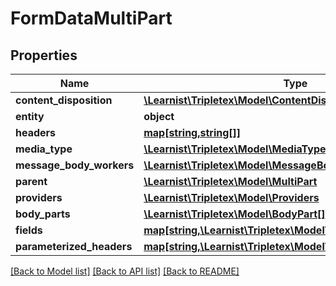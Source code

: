 # FormDataMultiPart

## Properties
Name | Type | Description | Notes
------------ | ------------- | ------------- | -------------
**content_disposition** | [**\Learnist\Tripletex\Model\ContentDisposition**](ContentDisposition.md) |  | [optional] 
**entity** | **object** |  | [optional] 
**headers** | [**map[string,string[]]**](array.md) |  | [optional] 
**media_type** | [**\Learnist\Tripletex\Model\MediaType**](MediaType.md) |  | [optional] 
**message_body_workers** | [**\Learnist\Tripletex\Model\MessageBodyWorkers**](MessageBodyWorkers.md) |  | [optional] 
**parent** | [**\Learnist\Tripletex\Model\MultiPart**](MultiPart.md) |  | [optional] 
**providers** | [**\Learnist\Tripletex\Model\Providers**](Providers.md) |  | [optional] 
**body_parts** | [**\Learnist\Tripletex\Model\BodyPart[]**](BodyPart.md) |  | [optional] 
**fields** | [**map[string,\Learnist\Tripletex\Model\FormDataBodyPart[]]**](array.md) |  | [optional] 
**parameterized_headers** | [**map[string,\Learnist\Tripletex\Model\ParameterizedHeader[]]**](array.md) |  | [optional] 

[[Back to Model list]](../../README.md#documentation-for-models) [[Back to API list]](../../README.md#documentation-for-api-endpoints) [[Back to README]](../../README.md)

